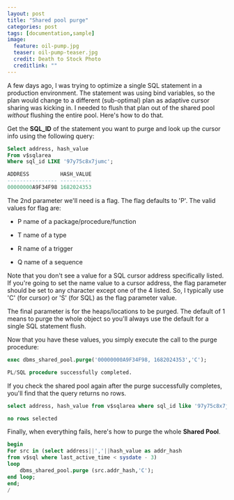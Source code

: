 ```yaml
---
layout: post
title: "Shared pool purge"
categories: post
tags: [documentation,sample]
image:
  feature: oil-pump.jpg
  teaser: oil-pump-teaser.jpg
  credit: Death to Stock Photo
  creditlink: ""
---
```

A few days ago, I was trying to optimize a single SQL statement in a production environment. The statement was using bind variables, so the plan would change to a different (sub-optimal) plan as adaptive cursor sharing was kicking in. I needed to flush that plan out of the shared pool *without* flushing the entire pool. Here's how to do that.

Get the **SQL_ID** of the statement you want to purge and look up the cursor info using the following query:

``` SQL
Select address, hash_value
From v$sqlarea
Where sql_id LIKE '97y75c8x7jumc';

ADDRESS          HASH_VALUE
---------------- ----------
00000000A9F34F98 1682024353
```

The 2nd parameter we'll need is a flag. The flag defaults to 'P'. The valid values for flag are:

* P name of a package/procedure/function

* T name of a type

* R name of a trigger

* Q name of a sequence

Note that you don't see a value for a SQL cursor address specifically listed. If you're going to set the name value to a cursor address, the flag parameter should be set to any character except one of the 4 listed. So, I typically use 'C' (for cursor) or 'S' (for SQL) as the flag parameter value.

The final parameter is for the heaps/locations to be purged. The default of 1 means to purge the whole object so you'll always use the default for a single SQL statement flush.

Now that you have these values, you simply execute the call to the purge procedure:

``` SQL
exec dbms_shared_pool.purge('00000000A9F34F98, 1682024353','C');

PL/SQL procedure successfully completed.
```

If you check the shared pool again after the purge successfully completes, you'll find that the query returns no rows.

``` SQL
select address, hash_value from v$sqlarea where sql_id like '97y75c8x7jumc';

no rows selected
```

Finally, when everything fails, here's how to purge the whole **Shared Pool**.

``` SQL
begin
For src in (select address||','||hash_value as addr_hash
from v$sql where last_active_time < sysdate - 3)
loop
    dbms_shared_pool.purge (src.addr_hash,'C');
end loop;
end;
/
```
